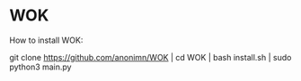 # WOK
How to install WOK:

git clone https://github.com/anonimn/WOK | cd WOK | bash install.sh | sudo python3 main.py
